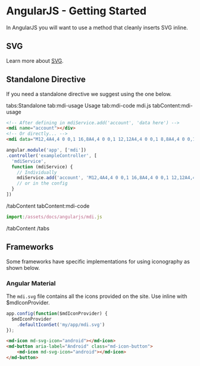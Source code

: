 # AngularJS - Getting Started

In AngularJS you will want to use a method that cleanly inserts SVG inline.

## SVG

Learn more about [SVG](./svg).

## Standalone Directive

If you need a standalone directive we suggest using the one below.

tabs:Standalone
tab:mdi-usage Usage
tab:mdi-code mdi.js
tabContent:mdi-usage

```html
<!-- After defining in mdiService.add('account', 'data here') -->
<mdi name="account"></div>
<!-- Or directly... -->
<mdi data="M12,4A4,4 0 0,1 16,8A4,4 0 0,1 12,12A4,4 0 0,1 8,8A4,4 0 0,1 12,4M12,14C16.42,14 20,15.79 20,18V20H4V18C4,15.79 7.58,14 12,14Z">
```

```javascript
angular.module('app', ['mdi'])
.controller('exampleController', [
  'mdiService',
  function (mdiService) {
    // Individually
    mdiService.add('account', 'M12,4A4,4 0 0,1 16,8A4,4 0 0,1 12,12A4,4 0 0,1 8,8A4,4 0 0,1 12,4M12,14C16.42,14 20,15.79 20,18V20H4V18C4,15.79 7.58,14 12,14Z');
    // or in the config
  }
])
```

/tabContent
tabContent:mdi-code

```javascript
import:/assets/docs/angularjs/mdi.js
```

/tabContent
/tabs

## Frameworks

Some frameworks have specific implementations for using iconography as shown below.

### Angular Material

The `mdi.svg` file contains all the icons provided on the site. Use inline with $mdIconProvider.

```js
app.config(function($mdIconProvider) {
  $mdIconProvider
    .defaultIconSet('my/app/mdi.svg')
});
```

```html
<md-icon md-svg-icon="android"></md-icon>
<md-button aria-label="Android" class="md-icon-button">
    <md-icon md-svg-icon="android"></md-icon>
</md-button>
```

